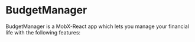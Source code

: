 # BudgetManager
BudgetManager is a MobX-React app which lets you manage your financial life with the following features:
